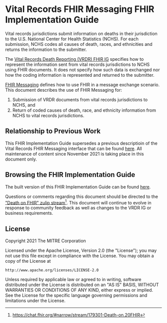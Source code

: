 # Vital Records FHIR Messaging FHIR Implementation Guide

Vital records jurisdictions submit information on deaths in their jurisdiction to the U.S. National Center for Health Statistics (NCHS). For each submission, NCHS codes all causes of death, races, and ethnicities and returns the information to the submitter.

The [Vital Records Death Reporting (VRDR) FHIR IG](http://hl7.org/fhir/us/vrdr/) specifies how to represent the information sent from vital records jurisdictions to NCHS using FHIR documents. It does not specify how such data is exchanged nor how the coding information is represented and returned to the submitter.

[FHIR Messaging](http://hl7.org/fhir/messaging.html) defines how to use FHIR in a message exchange scenario. This document describes the use of FHIR Messaging for:

1. Submission of VRDR documents from vital records jurisdictions to NCHS, and
2. Return of coded causes of death, race, and ethnicity information from NCHS to vital records jurisdictions.

## Relationship to Previous Work
This FHIR Implementation Guide supersedes a previous descriptioin of the Vital Records FHIR Messaging interface that can be found [here](https://github.com/nightingaleproject/vital_records_fhir_messaging).  All maintenance of content since November 2021 is taking place in this document only.

## Browsing the FHIR Implementation Guide
The built version of this FHIR Implementation Guide can be found [here](http://build.fhir.org/ig/nightingaleproject/vital_records_fhir_messaging_ig/branches/main/).

Questions or comments regarding this document should be directed to the ["Death on FHIR" zulip stream](https://chat.fhir.org/#narrow/stream/179301-Death-on.20FHIR)[^1]. This document will continue to evolve in response to community feedback as well as changes to the VRDR IG or business requirements.

[^1]: https://chat.fhir.org/#narrow/stream/179301-Death-on.20FHIR



## License

Copyright 2021 The MITRE Corporation

Licensed under the Apache License, Version 2.0 (the "License"); you may not use this file except in compliance with the License. You may obtain a copy of the License at
```
http://www.apache.org/licenses/LICENSE-2.0
```
Unless required by applicable law or agreed to in writing, software distributed under the License is distributed on an "AS IS" BASIS, WITHOUT WARRANTIES OR CONDITIONS OF ANY KIND, either express or implied. See the License for the specific language governing permissions and limitations under the License.